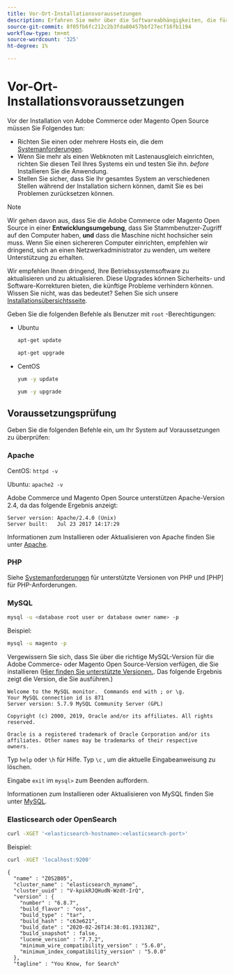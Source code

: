```yaml
---
title: Vor-Ort-Installationsvoraussetzungen
description: Erfahren Sie mehr über die Softwareabhängigkeiten, die für lokale Installationen von Adobe Commerce und Magento Open Source erforderlich sind.
source-git-commit: 8f05fb6fc212c2b3fda80457bbf27ecf16fb1194
workflow-type: tm+mt
source-wordcount: '325'
ht-degree: 1%

---
```



# Vor-Ort-Installationsvoraussetzungen

Vor der Installation von Adobe Commerce oder Magento Open Source müssen Sie Folgendes tun:

* Richten Sie einen oder mehrere Hosts ein, die dem [Systemanforderungen](../system-requirements.md).
* Wenn Sie mehr als einen Webknoten mit Lastenausgleich einrichten, richten Sie diesen Teil Ihres Systems ein und testen Sie ihn. _before_ Installieren Sie die Anwendung.
* Stellen Sie sicher, dass Sie Ihr gesamtes System an verschiedenen Stellen während der Installation sichern können, damit Sie es bei Problemen zurücksetzen können.

>[!NOTE]
>
>Wir gehen davon aus, dass Sie die Adobe Commerce oder Magento Open Source in einer **Entwicklungsumgebung**, dass Sie Stammbenutzer-Zugriff auf den Computer haben, **und** dass die Maschine nicht hochsicher sein muss. Wenn Sie einen sichereren Computer einrichten, empfehlen wir dringend, sich an einen Netzwerkadministrator zu wenden, um weitere Unterstützung zu erhalten.

Wir empfehlen Ihnen dringend, Ihre Betriebssystemsoftware zu aktualisieren und zu aktualisieren. Diese Upgrades können Sicherheits- und Software-Korrekturen bieten, die künftige Probleme verhindern können. Wissen Sie nicht, was das bedeutet? Sehen Sie sich unsere [Installationsübersichtsseite](../overview.md).

Geben Sie die folgenden Befehle als Benutzer mit `root` -Berechtigungen:

* Ubuntu

   ```bash
   apt-get update
   ```

   ```bash
   apt-get upgrade
   ```

* CentOS

   ```bash
   yum -y update
   ```

   ```bash
   yum -y upgrade
   ```

## Voraussetzungsprüfung

Geben Sie die folgenden Befehle ein, um Ihr System auf Voraussetzungen zu überprüfen:

### Apache

CentOS: `httpd -v`

Ubuntu: `apache2 -v`

Adobe Commerce und Magento Open Source unterstützen Apache-Version 2.4, da das folgende Ergebnis anzeigt:

```terminal
Server version: Apache/2.4.0 (Unix)
Server built:   Jul 23 2017 14:17:29
```

Informationen zum Installieren oder Aktualisieren von Apache finden Sie unter [Apache](web-server/apache.md).

### PHP

Siehe [Systemanforderungen](../system-requirements.md) für unterstützte Versionen von PHP und [PHP] für PHP-Anforderungen.

### MySQL

```bash
mysql -u <database root user or database owner name> -p
```

Beispiel:

```bash
mysql -u magento -p
```

Vergewissern Sie sich, dass Sie über die richtige MySQL-Version für die Adobe Commerce- oder Magento Open Source-Version verfügen, die Sie installieren ([Hier finden Sie unterstützte Versionen.](../system-requirements.md). Das folgende Ergebnis zeigt die Version, die Sie ausführen.)

```terminal
Welcome to the MySQL monitor.  Commands end with ; or \g.
Your MySQL connection id is 871
Server version: 5.7.9 MySQL Community Server (GPL)

Copyright (c) 2000, 2019, Oracle and/or its affiliates. All rights reserved.

Oracle is a registered trademark of Oracle Corporation and/or its
affiliates. Other names may be trademarks of their respective
owners.
```

Typ `help` oder `\h` für Hilfe. Typ `\c` , um die aktuelle Eingabeanweisung zu löschen.

Eingabe `exit` im `mysql>` zum Beenden auffordern.

Informationen zum Installieren oder Aktualisieren von MySQL finden Sie unter [MySQL](database/mysql.md).

### Elasticsearch oder OpenSearch

```bash
curl -XGET '<elasticsearch-hostname>:<elasticsearch-port>'
```

Beispiel:

```bash
curl -XGET 'localhost:9200'
```

```terminal
{
  "name" : "Z0S2B05",
  "cluster_name" : "elasticsearch_myname",
  "cluster_uuid" : "V-kpikRJQHudN-Wzdt-IrQ",
  "version" : {
    "number" : "6.8.7",
    "build_flavor" : "oss",
    "build_type" : "tar",
    "build_hash" : "c63e621",
    "build_date" : "2020-02-26T14:38:01.193138Z",
    "build_snapshot" : false,
    "lucene_version" : "7.7.2",
    "minimum_wire_compatibility_version" : "5.6.0",
    "minimum_index_compatibility_version" : "5.0.0"
  },
  "tagline" : "You Know, for Search"
```
